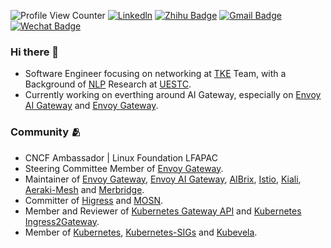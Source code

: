 ![Profile View Counter](https://komarev.com/ghpvc/?username=Xunzhuo)
[![Linkedln](https://img.shields.io/badge/LinkedIn-0077B5?style=flat-square&logo=linkedin&logoColor=white)](https://www.linkedin.com/in/bitliu/)
[![Zhihu Badge](https://img.shields.io/badge/-@XunzhuoTalk-1ca0f1?style=flat-square&labelColor=1ca0f1&logo=Zhihu&logoColor=white&link=https://zhihu.com/people/liuxunzhuo/)](https://zhihu.com/people/liuxunzhuo/)
[![Gmail Badge](https://img.shields.io/badge/-Gmail-c14438?style=flat-square&logo=Gmail&logoColor=white&link=mailto:mixdeers@gmail.com)](mailto:mixdeers@gmail.com)
[![Wechat Badge](https://img.shields.io/badge/微信公众号-刘训灼-green?style=flat-square&labelColor=green&logo=Wechat&logoColor=white&link=https://mp.weixin.qq.com/s?__biz=MzU2MzMzODExOA==&mid=2247484146&idx=1&sn=99ef4a2f03ca4068e79ace5fe129d16b&chksm=fc5a8c1bcb2d050d531a6c7c8d6757a53819a3ec04f985c624bed9177e5760e26c9aa74da8bb&cur_album_id=2855959792924884992&scene=189#wechat_redirect)](https://mp.weixin.qq.com/s/2S3cvCHsL3dEii4YQuEUYw)

### Hi there 👋

+ Software Engineer focusing on networking at [TKE](https://www.tencentcloud.com/products/tke) Team, with a Background of [NLP](https://en.wikipedia.org/wiki/Natural_language_processing) Research at [UESTC](https://en.wikipedia.org/wiki/University_of_Electronic_Science_and_Technology_of_China).
+ Currently working on everthing around AI Gateway, especially on [Envoy AI Gateway](https://github.com/envoyproxy/ai-gateway) and [Envoy Gateway](https://github.com/envoyproxy/gateway).

### Community 🫂

+ CNCF Ambassador | Linux Foundation LFAPAC
+ Steering Committee Member of [Envoy Gateway](https://github.com/envoyproxy/gateway).
+ Maintainer of [Envoy Gateway](https://github.com/envoyproxy/gateway), [Envoy AI Gateway](https://github.com/envoyproxy/ai-gateway), [AIBrix](https://github.com/vllm-project/aibrix), [Istio](https://github.com/istio), [Kiali](https://github.com/kiali), [Aeraki-Mesh](https://github.com/aeraki-mesh) and [Merbridge](https://github.com/merbridge).
+ Committer of [Higress](https://github.com/higress-group) and [MOSN](https://github.com/mosn).
+ Member and Reviewer of [Kubernetes Gateway API](https://github.com/kubernetes-sigs/gateway-api) and [Kubernetes Ingress2Gateway](https://github.com/kubernetes-sigs/ingress2gateway).
+ Member of [Kubernetes](https://github.com/kubernetes), [Kubernetes-SIGs](https://github.com/kubernetes-sigs) and [Kubevela](https://github.com/kubevela).
